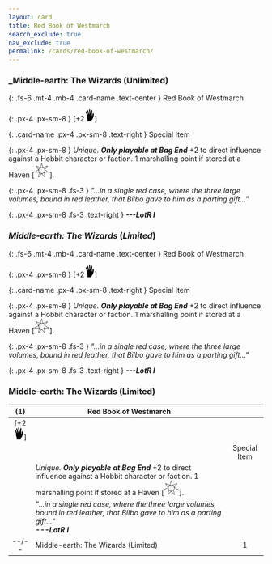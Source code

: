 ```yaml
---
layout: card
title: Red Book of Westmarch
search_exclude: true
nav_exclude: true
permalink: /cards/red-book-of-westmarch/
---
```


### _Middle-earth: The Wizards (Unlimited)

{: .fs-6 .mt-4 .mb-4 .card-name .text-center }
Red Book of Westmarch

{: .px-4 .px-sm-8 }
\[+2![](/assets/images/di.svg)]
 
{: .card-name .px-4 .px-sm-8 .text-right }
Special Item

{: .px-4 .px-sm-8 }
_Unique._ ***Only playable at Bag End*** +2 to direct influence against a Hobbit character or faction. 1 marshalling point if stored at a Haven \[![](/assets/images/free-haven.svg)].
 
{: .px-4 .px-sm-8 .fs-3 }
_"...in a single red case, where the three large volumes, bound in red leather, that Bilbo gave to him as a parting gift..."_

{: .px-4 .px-sm-8 .fs-3 .text-right }
_**---LotR I**_

### _Middle-earth: The Wizards_ (_Limited_)

{: .fs-6 .mt-4 .mb-4 .card-name .text-center }
Red Book of Westmarch

{: .px-4 .px-sm-8 }
\[+2![](/assets/images/di.svg)]
 
{: .card-name .px-4 .px-sm-8 .text-right }
Special Item

{: .px-4 .px-sm-8 }
_Unique._ ***Only playable at Bag End*** +2 to direct influence against a Hobbit character or faction. 1 marshalling point if stored at a Haven \[![](/assets/images/free-haven.svg)].
 
{: .px-4 .px-sm-8 .fs-3 }
_"...in a single red case, where the three large volumes, bound in red leather, that Bilbo gave to him as a parting gift..."_

{: .px-4 .px-sm-8 .fs-3 .text-right }
_**---LotR I**_

### Middle-earth: The Wizards (Limited)

| (1) | Red Book of Westmarch | |
| :----: | ----- | :-----: |
| \[+2![](/assets/images/di.svg)] | | |
| | | Special Item |
| | _Unique._ ***Only playable at Bag End*** +2 to direct influence against a Hobbit character or faction. 1 marshalling point if stored at a Haven \[![](/assets/images/free-haven.svg)]. | |
| | _"...in a single red case, where the three large volumes, bound in red leather, that Bilbo gave to him as a parting gift..."_<br>_**---LotR I**_ | |
| --/-- | Middle-earth: The Wizards (Limited) | 1 |
